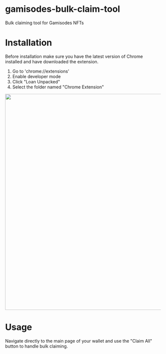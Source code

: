 # gamisodes-bulk-claim-tool
Bulk claiming tool for Gamisodes NFTs


# Installation

Before installation make sure you have the latest version of Chrome installed and have downloaded the extension.

1) Go to 'chrome://extensions'
2) Enable developer mode
3) Click "Loan Unpacked"
4) Select the folder named "Chrome Extension"

<img src="https://github.com/jasonhamilton/gamisodes-bulk-claim-tool/raw/main/img/installation.png?raw=true" width="700">



# Usage

Navigate directly to the main page of your wallet and use the "Claim All" button to handle bulk claiming.